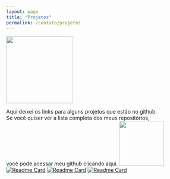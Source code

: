 ```yaml
---
layout: page
title: "Projetos"
permalink: /contato/projetos
---
```


 <img height="180em" src="https://github-readme-stats.vercel.app/api/top-langs/?username=andrer54&layout=compact&langs_count=7&theme=light"/>
 
 Aqui deixei os links para alguns projetos que estão no github. \
 Se você quiser ver a lista completa dos meus repositórios, \
 você pode acessar meu github clicando aqui.
 <a href="https://github.com/andrer54">
<img width="120px" src="https://cdn.jsdelivr.net/gh/devicons/devicon/icons/github/github-original-wordmark.svg" />
 </a>
[![Readme Card](https://github-readme-stats.vercel.app/api/pin/?username=andrer54&repo=TDD)](https://github.com/andrer54/TDD)
[![Readme Card](https://github-readme-stats.vercel.app/api/pin/?username=andrer54&repo=eventos-app)](https://github.com/andrer54/eventos-app) 
[![Readme Card](https://github-readme-stats.vercel.app/api/pin/?username=andrer54&repo=lista_de_computadores)](https://github.com/andrer54/lista_de_computadores)


